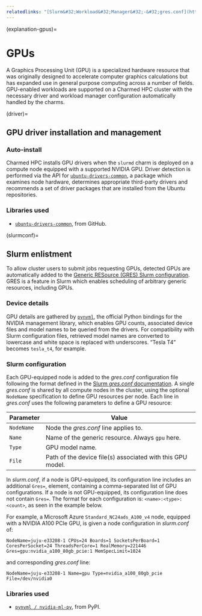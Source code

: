 ```yaml
---
relatedlinks: "[Slurm&#32;Workload&#32;Manager&#32;-&#32;gres.conf](https://slurm.schedmd.com/gres.conf.html)"
---
```


(explanation-gpus)=
# GPUs

A Graphics Processing Unit (GPU) is a specialized hardware resource that was originally designed to accelerate computer graphics calculations but has expanded use in general purpose computing across a number of fields. GPU-enabled workloads are supported on a Charmed HPC cluster with the necessary driver and workload manager configuration automatically handled by the charms.


(driver)=
## GPU driver installation and management

### Auto-install

Charmed HPC installs GPU drivers when the `slurmd` charm is deployed on a compute node equipped with a supported NVIDIA GPU. Driver detection is performed via the API for [`ubuntu-drivers-common`](https://documentation.ubuntu.com/server/how-to/graphics/install-nvidia-drivers/#the-recommended-way-ubuntu-drivers-tool), a package which examines node hardware, determines appropriate third-party drivers and recommends a set of driver packages that are installed from the Ubuntu repositories.

### Libraries used

- [`ubuntu-drivers-common`](https://github.com/canonical/ubuntu-drivers-common), from GitHub.


(slurmconf)=
## Slurm enlistment

To allow cluster users to submit jobs requesting GPUs, detected GPUs are automatically added to the [Generic RESource (GRES) Slurm configuration](https://slurm.schedmd.com/gres.html). GRES is a feature in Slurm which enables scheduling of arbitrary generic resources, including GPUs.

### Device details

GPU details are gathered by [`pynvml`](https://pypi.org/project/nvidia-ml-py/), the official Python bindings for the NVIDIA management library, which enables GPU counts, associated device files and model names to be queried from the drivers. For compatibility with Slurm configuration files, retrieved model names are converted to lowercase and white space is replaced with underscores. “Tesla T4” becomes `tesla_t4`, for example.

### Slurm configuration

Each GPU-equipped node is added to the _gres.conf_ configuration file following the format defined in the [Slurm _gres.conf_ documentation](https://slurm.schedmd.com/gres.conf.html). A single _gres.conf_ is shared by all compute nodes in the cluster, using the optional `NodeName` specification to define GPU resources per node. Each line in _gres.conf_ uses the following parameters to define a GPU resource:

| Parameter  | Value                                                      |
| ---------- | ---------------------------------------------------------- |
| `NodeName` | Node the _gres.conf_ line applies to.                      |
| `Name`     | Name of the generic resource. Always `gpu` here.           |
| `Type`     | GPU model name.                                            |
| `File`     | Path of the device file(s) associated with this GPU model. |

In _slurm.conf_, if a node is GPU-equipped, its configuration line includes an additional `Gres=`, element, containing a comma-separated list of GPU configurations. If a node is not GPU-equipped, its configuration line does not contain `Gres=`. The format for each configuration is: `<name>:<type>:<count>`, as seen in the example below.

For example, a Microsoft Azure `Standard_NC24ads_A100_v4` node, equipped with a NVIDIA A100 PCIe GPU, is given a node configuration in _slurm.conf_ of:

```
NodeName=juju-e33208-1 CPUs=24 Boards=1 SocketsPerBoard=1 CoresPerSocket=24 ThreadsPerCore=1 RealMemory=221446 Gres=gpu:nvidia_a100_80gb_pcie:1 MemSpecLimit=1024
```

and corresponding _gres.conf_ line:

```
NodeName=juju-e33208-1 Name=gpu Type=nvidia_a100_80gb_pcie File=/dev/nvidia0
```

### Libraries used

- [`pynvml / nvidia-ml-py`](https://pypi.org/project/nvidia-ml-py/), from PyPI.

